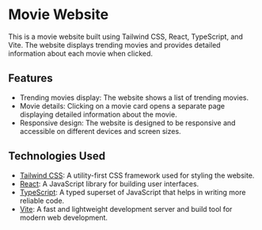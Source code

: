 # Movie Website

This is a movie website built using Tailwind CSS, React, TypeScript, and Vite. The website displays trending movies and provides detailed information about each movie when clicked.

## Features

- Trending movies display: The website shows a list of trending movies.
- Movie details: Clicking on a movie card opens a separate page displaying detailed information about the movie.
- Responsive design: The website is designed to be responsive and accessible on different devices and screen sizes.

## Technologies Used

- [Tailwind CSS](https://tailwindcss.com/): A utility-first CSS framework used for styling the website.
- [React](https://reactjs.org/): A JavaScript library for building user interfaces.
- [TypeScript](https://www.typescriptlang.org/): A typed superset of JavaScript that helps in writing more reliable code.
- [Vite](https://vitejs.dev/): A fast and lightweight development server and build tool for modern web development.
